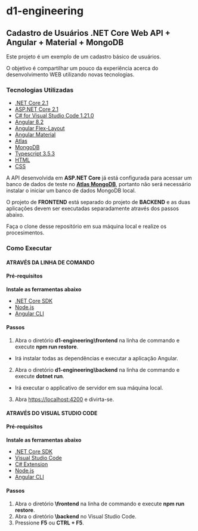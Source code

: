 # d1-engineering

## Cadastro de Usuários .NET Core Web API + Angular + Material + MongoDB
Este projeto é um exemplo de um cadastro básico de usuários.

O objetivo é compartilhar um pouco da experiência acerca do desenvolvimento WEB utilizando novas tecnologias.

### Tecnologias Utilizadas 

* [.NET Core 2.1](https://dotnet.microsoft.com/download)
* [ASP.NET Core 2.1](https://docs.microsoft.com/en-us/aspnet/core)
* [C# for Visual Studio Code 1.21.0](https://marketplace.visualstudio.com/items?itemName=ms-vscode.csharp)
* [Angular 8.2](https://angular.io/docs)
* [Angular Flex-Layout](https://github.com/angular/flex-layout)
* [Angular Material](https://material.angular.io/)
* [Atlas](https://www.mongodb.com/cloud/atlas)
* [MongoDB](https://www.mongodb.com/)
* [Typescript 3.5.3](https://www.typescriptlang.org/docs/home.html)
* [HTML](https://www.w3schools.com/html)
* [CSS](https://www.w3schools.com/css)


A API desenvolvida em **ASP.NET Core** já está configurada para acessar um banco de dados de teste no **[Atlas MongoDB](https://www.mongodb.com/cloud/atlas)**, portanto não será necessário instalar o iniciar um banco de dados MongoDB local.

O projeto de **FRONTEND** está separado do projeto de **BACKEND** e as duas aplicações devem ser executadas separadamente através dos passos abaixo.

Faça o clone desse repositório em sua máquina local e realize os procesimentos.

### Como Executar

#### ATRAVÉS DA LINHA DE COMANDO
#### Pré-requisitos

**Instale as ferramentas abaixo**
* [.NET Core SDK](https://aka.ms/dotnet-download)
* [Node.js](https://nodejs.org)
* [Angular CLI](https://cli.angular.io)

#### Passos

1. Abra o diretório **d1-engineering\frontend** na linha de commando e execute **npm run restore**.
* Irá instalar todas as dependências e executar a aplicação Angular.

2. Abra o diretório **d1-engineering\backend** na linha de commando e execute **dotnet run**.
* Irá executar o applicativo de servidor em sua máquina local.

3. Abra <https://localhost:4200> e divirta-se.


#### ATRAVÉS DO VISUAL STUDIO CODE
#### Pré-requisitos

**Instale as ferramentas abaixo**
* [.NET Core SDK](https://aka.ms/dotnet-download)
* [Visual Studio Code](https://code.visualstudio.com)
* [C# Extension](https://marketplace.visualstudio.com/items?itemName=ms-vscode.csharp)
* [Node.js](https://nodejs.org)
* [Angular CLI](https://cli.angular.io)

#### Passos

1. Abra o diretório **\frontend** na linha de commando e execute **npm run restore**.
2. Abra o diretório **\backend** no Visual Studio Code.
3. Pressione **F5** ou **CTRL + F5**.
